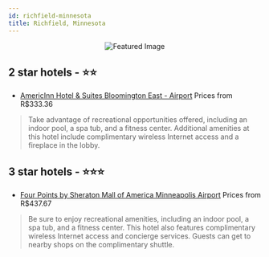 ```yaml
---
id: richfield-minnesota
title: Richfield, Minnesota
---
```


<center><img src="https://i.travelapi.com/hotels/1000000/670000/663100/663057/3c976a83_z.jpg" alt="Featured Image" /></center>


##  2 star hotels - ⭐️⭐️

-    [AmericInn Hotel & Suites Bloomington East - Airport](https://us.hurb.com/hotels/richfield/americinn-hotel-suites-bloomington-east-airport-JNP-JP744415?cmp=18055) Prices from R$333.36
   > Take advantage of recreational opportunities offered, including an indoor pool, a spa tub, and a fitness center. Additional amenities at this hotel include complimentary wireless Internet access and a fireplace in the lobby.

##  3 star hotels - ⭐️⭐️⭐️

-    [Four Points by Sheraton Mall of America Minneapolis Airport](https://us.hurb.com/hotels/richfield/four-points-by-sheraton-mall-of-america-minneapolis-airport-JNP-JP180110?cmp=18055) Prices from R$437.67
   > Be sure to enjoy recreational amenities, including an indoor pool, a spa tub, and a fitness center. This hotel also features complimentary wireless Internet access and concierge services. Guests can get to nearby shops on the complimentary shuttle.
